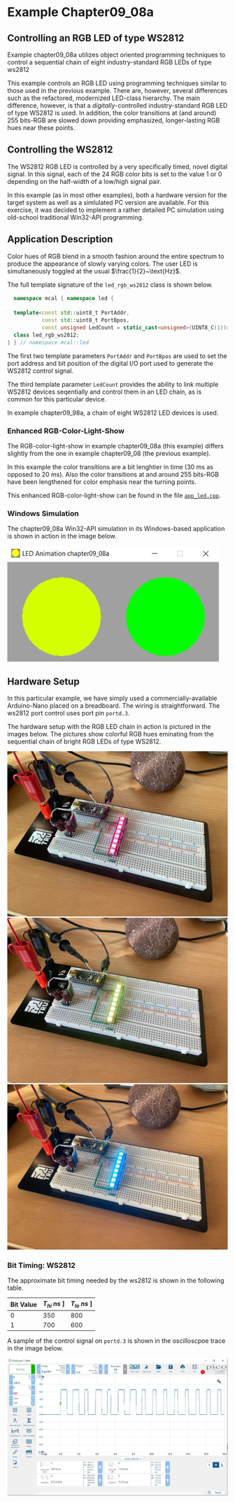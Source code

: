 # Example Chapter09_08a
## Controlling an RGB LED of type WS2812

Example chapter09_08a utilizes object oriented programming techniques
to control a sequential chain of eight industry-standard RGB LEDs of type ws2812

This example controls an RGB LED using programming techniques similar to those used in the previous example.
There are, however, several differences such as the refactored, modernized LED-class hierarchy.
The main difference, however, is that a _digitally_-controlled industry-standard
RGB LED of type WS2812 is used. In addition, the color transitions at (and around) $255~\text{bits}$-RGB
are slowed down providing emphasized, longer-lasting RGB hues near these points.

## Controlling the WS2812

The WS2812 RGB LED is controlled by a very specifically timed,
novel digital signal. In this signal, each of the $24$ RGB
color bits is set to the value $1$ or $0$ depending on the
half-width of a low/high signal pair.

In this example (as in most other examples), both a hardware
version for the target system as well as a simlulated PC
version are available. For this exercise, it was
decided to implement a rather detailed PC simulation
using old-school traditional Win32-API programming.

## Application Description

Color hues of RGB blend in a smooth fashion around the entire
spectrum to produce the appearance of slowly varying colors.
The user LED is simultaneously toggled at the usual $\frac{1}{2}~\text{Hz}$.

The full template signature of the `led_rgb_ws2812` class is shown below.

```cpp
  namespace mcal { namespace led {

  template<const std::uint8_t PortAddr,
           const std::uint8_t PortBpos,
           const unsigned LedCount = static_cast<unsigned>(UINT8_C(1))>
  class led_rgb_ws2812;
} } // namespace mcal::led
```

The first two template parameters `PortAddr` and `PortBpos`
are used to set the port address and bit position of the digital I/O port
used to generate the WS2812 control signal.

The third template parameter `LedCount` provides the ability
to link multiple WS2812 devices seqentially and control them
in an LED chain, as is common for this particular device.

In example chapter09_98a, a chain of eight WS2812 LED devices is used.

### Enhanced RGB-Color-Light-Show

The RGB-color-light-show in example chapter09_08a (this example)
differs slightly from the one in example chapter09_08 (the previous example).

In this example the color transitions are a bit lenghtier in time
($30~\text{ms}$ as opposed to $20~\text{ms}$). Also the color transitions
at and around $255~\text{bits}$-RGB
have been lengthened for color emphasis near the turning points.

This enhanced RGB-color-light-show can be found in the file
[`app_led.cpp`](./src/app/led/app_led.cpp).

### Windows Simulation

The chapter09_08a Win32-API simulation in its Windows-based
application is shown in action in the image below.

![](./images/rgb_led_wnd_09_08a.jpg)

## Hardware Setup

In this particular example, we have simply used a commercially-available
Arduino-Nano placed on a breadboard. The wiring is straightforward.
The ws2812 port control uses port pin `portd.3`.

The hardware setup with the RGB LED chain in action is pictured
in the images below. The pictures show colorful RGB hues eminating
from the sequential chain of bright RGB LEDs of type WS2812.

![](./images/board09_08a_01r.jpg)
![](./images/board09_08a_02g.jpg)
![](./images/board09_08a_03b.jpg)

### Bit Timing: WS2812

The approximate bit timing needed by the ws2812 is shown in the following table.

| Bit Value | $T_{hi}~{ns}$ ] | $T_{lo}~{ns}$ ] |
| --------- | --------------- | --------------- |
|    $0$    |    $350$        |    $800$        |
|    $1$    |    $700$        |    $600$        |

A sample of the control signal on `portd.3` is shown
in the oscilloscpoe trace in the image below.

![](./images/ws2812_signal.jpg)
